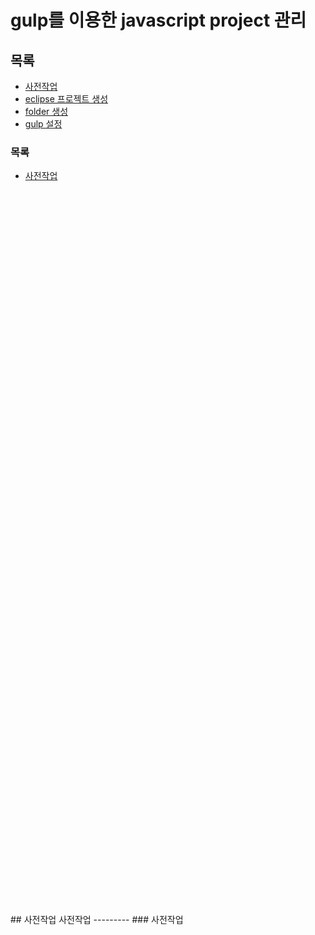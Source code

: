 gulp를 이용한 javascript project 관리
===================
목록
---------
* <a href = "#beforehand">사전작업  </a>
* <a href = "eclipse">eclipse 프로젝트 생성</a>
* <a href = "folder">folder 생성 </a>
* <a href = "gulp">gulp 설정 </a>

### 목록
  * [사전작업](#chapter-1)


<br>
<br>
<br>
<br>
<br>
<br>
<br>
<br>
<br>
<br>
<br>
<br>
<br>
<br>
<br>
<br>
<br>
<br>
<br>
<br>
<br>
<br>
<br>
<br>
<br>
<br>
<br>
<br>
<br>
<br>
<br>
<br>
<br>
<br>
<br>
<br>
<br>
<br>
<br>
<br>
<br>
<br>
<br>
<br>
<br>
<br>
<br>
<br>
<br>
<br>
<br>
<br>
<br>
<br>
<br>
<br>
<br>
<br>
<br>
<br>
<br>
<br>
<br>
<br>
<br>
<br>
<br>
<br>
## 사전작업 <a id="chaper-1"></a>
사전작업
---------
### <a name = "beforehand"> 사전작업
